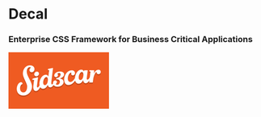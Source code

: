 # Decal

### Enterprise CSS Framework for Business Critical Applications

![sid3car](https://raw.githubusercontent.com/Sid3car/decal/master/src/images/sid3car.png)